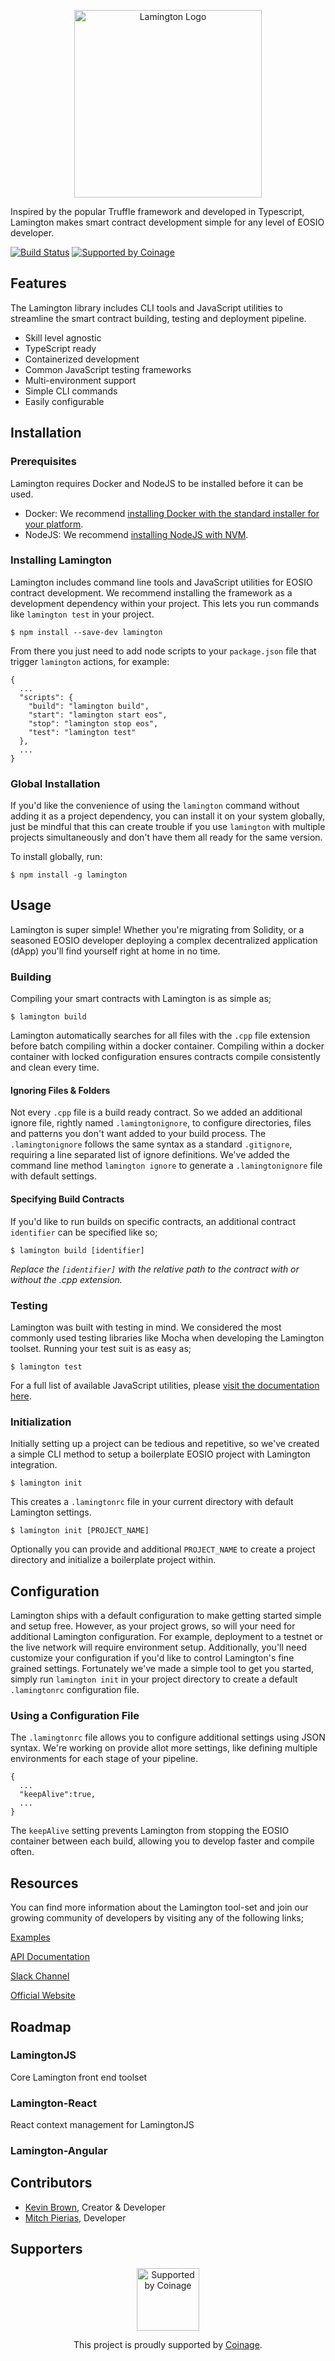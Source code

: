 <p align="center">
    <img src="https://lamington.io/img/logo.svg" alt="Lamington Logo" width="300"/>
</p>

Inspired by the popular Truffle framework and developed in Typescript, Lamington makes smart contract development simple for any level of EOSIO developer.

[![Build Status](https://travis-ci.org/CoinageCrypto/lamington.svg?branch=master)](https://travis-ci.org/CoinageCrypto/lamington)
[![Supported by Coinage](https://coina.ge/assets/supported-by-coinage-badge.svg)](https://coina.ge)

## Features

The Lamington library includes CLI tools and JavaScript utilities to streamline the smart contract building, testing and deployment pipeline.

- Skill level agnostic
- TypeScript ready
- Containerized development
- Common JavaScript testing frameworks
- Multi-environment support
- Simple CLI commands
- Easily configurable

## Installation

### Prerequisites

Lamington requires Docker and NodeJS to be installed before it can be used.

- Docker: We recommend [installing Docker with the standard installer for your platform](https://www.docker.com/get-started).
- NodeJS: We recommend [installing NodeJS with NVM](https://github.com/creationix/nvm).

### Installing Lamington

Lamington includes command line tools and JavaScript utilities for EOSIO contract development. We recommend installing the framework as a development dependency within your project. This lets you run commands like `lamington test` in your project.

```
$ npm install --save-dev lamington
```

From there you just need to add node scripts to your `package.json` file that trigger `lamington` actions, for example:

```
{
  ...
  "scripts": {
    "build": "lamington build",
    "start": "lamington start eos",
    "stop": "lamington stop eos",
    "test": "lamington test"
  },
  ...
}
```

### Global Installation

If you'd like the convenience of using the `lamington` command without adding it as a project dependency, you can install it on your system globally, just be mindful that this can create trouble if you use `lamington` with multiple projects simultaneously and don't have them all ready for the same version.

To install globally, run:

```
$ npm install -g lamington
```

## Usage

Lamington is super simple! Whether you're migrating from Solidity, or a seasoned EOSIO developer deploying a complex decentralized application (dApp) you'll find yourself right at home in no time.

### Building

Compiling your smart contracts with Lamington is as simple as;

```
$ lamington build
```

Lamington automatically searches for all files with the `.cpp` file extension before batch compiling within a docker container. Compiling within a docker container with locked configuration ensures contracts compile consistently and clean every time.

#### Ignoring Files & Folders

Not every `.cpp` file is a build ready contract. So we added an additional ignore file, rightly named `.lamingtonignore`, to configure directories, files and patterns you don't want added to your build process. The `.lamingtonignore` follows the same syntax as a standard `.gitignore`, requiring a line separated list of ignore definitions. We've added the command line method `lamington ignore` to generate a `.lamingtonignore` file with default settings.

#### Specifying Build Contracts

If you'd like to run builds on specific contracts, an additional contract `identifier` can be specified like so;

```
$ lamington build [identifier]
```

_Replace the `[identifier]` with the relative path to the contract with or without the .cpp extension._

### Testing

Lamington was built with testing in mind. We considered the most commonly used testing libraries like Mocha when developing the Lamington toolset. Running your test suit is as easy as;

```
$ lamington test
```

For a full list of available JavaScript utilities, please [visit the documentation here](https://docs.lamington.io/testing).

### Initialization

Initially setting up a project can be tedious and repetitive, so we've created a simple CLI method to setup a boilerplate EOSIO project with Lamington integration.

```
$ lamington init
```

This creates a `.lamingtonrc` file in your current directory with default Lamington settings.

```
$ lamington init [PROJECT_NAME]
```

Optionally you can provide and additional `PROJECT_NAME` to create a project directory and initialize a boilerplate project within.

## Configuration

Lamington ships with a default configuration to make getting started simple and setup free. However, as your project grows, so will your need for additional Lamington configuration. For example, deployment to a testnet or the live network will require environment setup. Additionally, you'll need customize your configuration if you'd like to control Lamington's fine grained settings. Fortunately we've made a simple tool to get you started, simply run `lamington init` in your project directory to create a default `.lamingtonrc` configuration file.

### Using a Configuration File

The `.lamingtonrc` file allows you to configure additional settings using JSON syntax. We're working on provide allot more settings, like defining multiple environments for each stage of your pipeline.

```
{
  ...
  "keepAlive":true,
  ...
}
```

The `keepAlive` setting prevents Lamington from stopping the EOSIO container between each build, allowing you to develop faster and compile often.

## Resources

You can find more information about the Lamington tool-set and join our growing community of developers by visiting any of the following links;

[Examples](https://examples.lamington.io)

[API Documentation](https://api.lamington.io)

[Slack Channel](https://forms.gle/yTjNA46oKywaD7FR6)

[Official Website](https://lamington.io)

## Roadmap

### LamingtonJS

Core Lamington front end toolset

### Lamington-React

React context management for LamingtonJS

### Lamington-Angular

## Contributors

- [Kevin Brown](https://github.com/thekevinbrown), Creator & Developer
- [Mitch Pierias](https://github.com/MitchPierias), Developer

## Supporters

<p align="center">
    <a href="https://coina.ge"><img src="https://coina.ge/assets/coinage-logo-light.png" alt="Supported by Coinage" width="100"/></a>
</p>
<p align="center">
    This project is proudly supported by <a href="https://coina.ge">Coinage</a>.<br/>
</p>
